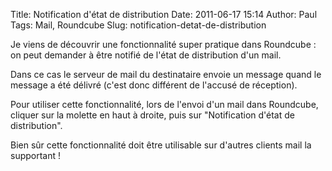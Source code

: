 Title: Notification d'état de distribution
Date: 2011-06-17 15:14
Author: Paul
Tags: Mail, Roundcube
Slug: notification-detat-de-distribution

Je viens de découvrir une fonctionnalité super pratique dans Roundcube :
on peut demander à être notifié de l'état de distribution d'un mail.  

Dans ce cas le serveur de mail du destinataire envoie un message quand
le message a été délivré (c'est donc différent de l'accusé de
réception).  

Pour utiliser cette fonctionnalité, lors de l'envoi d'un mail dans
Roundcube, cliquer sur la molette en haut à droite, puis sur
"Notification d'état de distribution".  

Bien sûr cette fonctionnalité doit être utilisable sur d'autres clients
mail la supportant !

